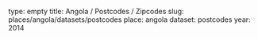 type: empty
title: Angola / Postcodes / Zipcodes
slug: places/angola/datasets/postcodes
place: angola
dataset: postcodes
year: 2014
